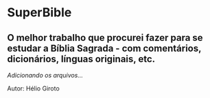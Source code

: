 # SuperBible
## O melhor trabalho que procurei fazer para se estudar a Bíblia Sagrada - com comentários, dicionários, línguas originais, etc. ##

*Adicionando os arquivos...*

Autor: Hélio Giroto
